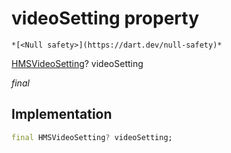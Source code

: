 


# videoSetting property




    *[<Null safety>](https://dart.dev/null-safety)*


[HMSVideoSetting](../../hmssdk_flutter/HMSVideoSetting-class.md)? videoSetting
  
_final_






## Implementation

```dart
final HMSVideoSetting? videoSetting;


```







